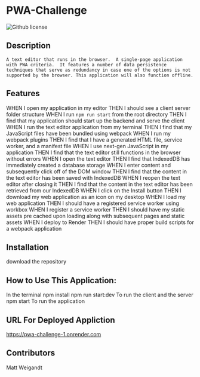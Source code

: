 # PWA-Challenge
  ![Github license](https://img.shields.io/badge/license-undefined-blue.svg)
  ## Description
    A text editor that runs in the browser.  A single-page application with PWA criteria.  It features a number of data persistence techniques that serve as redundancy in case one of the options is not supported by the browser. This application will also function offline.
  ## Features
   WHEN I open my application in my editor
THEN I should see a client server folder structure
WHEN I run `npm run start` from the root directory
THEN I find that my application should start up the backend and serve the client
WHEN I run the text editor application from my terminal
THEN I find that my JavaScript files have been bundled using webpack
WHEN I run my webpack plugins
THEN I find that I have a generated HTML file, service worker, and a manifest file
WHEN I use next-gen JavaScript in my application
THEN I find that the text editor still functions in the browser without errors
WHEN I open the text editor
THEN I find that IndexedDB has immediately created a database storage
WHEN I enter content and subsequently click off of the DOM window
THEN I find that the content in the text editor has been saved with IndexedDB
WHEN I reopen the text editor after closing it
THEN I find that the content in the text editor has been retrieved from our IndexedDB
WHEN I click on the Install button
THEN I download my web application as an icon on my desktop
WHEN I load my web application
THEN I should have a registered service worker using workbox
WHEN I register a service worker
THEN I should have my static assets pre cached upon loading along with subsequent pages and static assets
WHEN I deploy to Render
THEN I should have proper build scripts for a webpack application
  ## Installation
  download the repository
  ## How to Use This Application:
  In the terminal 
  npm install
  npm run start:dev   To run the client and the server
  npm start   To run the application
  ##  URL For Deployed Appliction
https://pwa-challenge-1.onrender.com
  ## Contributors
  Matt Weigandt